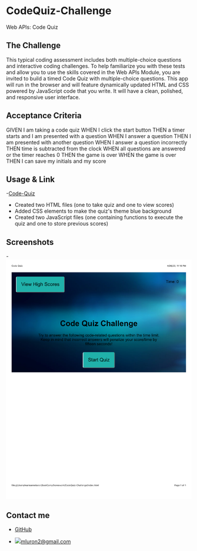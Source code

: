 # CodeQuiz-Challenge
Web APIs: Code Quiz

## The Challenge
This typical coding assessment includes both multiple-choice questions and interactive coding challenges. To help familiarize you with these tests and allow you to use the skills covered in the Web APIs Module, you are invited to build a timed Code Quiz with multiple-choice questions. This app will run in the browser and will feature dynamically updated HTML and CSS powered by JavaScript code that you write. It will have a clean, polished, and responsive user interface.

## Acceptance Criteria
GIVEN I am taking a code quiz
WHEN I click the start button
THEN a timer starts and I am presented with a question
WHEN I answer a question
THEN I am presented with another question
WHEN I answer a question incorrectly
THEN time is subtracted from the clock
WHEN all questions are answered or the timer reaches 0
THEN the game is over
WHEN the game is over
THEN I can save my initials and my score

## Usage & Link
-[Code-Quiz](https://mluron-arxfjs.github.io/CodeQuiz-Challenge/)
- Created two HTML files (one to take quiz and one to view scores)
- Added CSS elements to make the quiz's theme blue background
- Created two JavaScript files (one containing functions to execute the quiz and one to store previous scores)

## Screenshots
-![Screenshot](./Assets/images/CodeQuiz.png)

## Contact me
- [GitHub](https://github.com/mluron-ArxFjs)

- ![](https://img.shields.io/badge/Gmail-D14836?style=for-the-badge&logo=gmail&logoColor=white)mluron2@gmail.com
